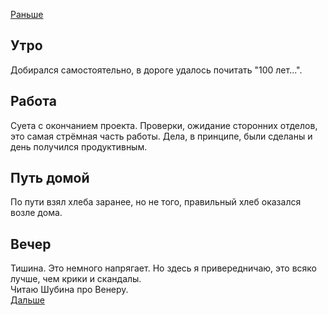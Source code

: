 [Раньше](2021.05.05.md)  
## Утро
Добирался самостоятельно, в дороге удалось почитать "100 лет...".
## Работа
Суета с окончанием проекта. Проверки, ожидание сторонних отделов, это самая стрёмная часть работы. Дела, в принципе, были сделаны и день получился продуктивным.
## Путь домой
По пути взял хлеба заранее, но не того, правильный хлеб оказался возле дома.
## Вечер
Тишина. Это немного напрягает. Но здесь я привередничаю, это всяко лучше, чем крики и скандалы.   
Читаю Шубина про Венеру.  
[Дальше](2021.05.07.md)
